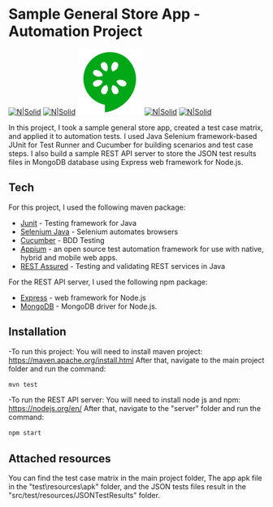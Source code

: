 # Sample General Store App - Automation Project

 [![N|Solid](https://i.ibb.co/NKf7SzW/pngegg.png)]() [![N|Solid](https://i.ibb.co/0M6RCyh/pngegg-1.png)]() [![N|Solid](https://raw.githubusercontent.com/cucumber-ltd/brand/master/images/png/notm/cucumber-mark-green/cucumber-mark-green-128.png)]() [![N|Solid](https://i.ibb.co/yPfS3TH/pngegg-3.png)]() [![N|Solid](https://i.ibb.co/nkgwMWv/pngegg-2.png)]()
 



In this project, I took a sample general store app, created a test case matrix, and applied it to automation tests.
I used Java Selenium framework-based JUnit for Test Runner and Cucumber for building scenarios and test case steps.
I also build a sample REST API server to store the JSON test results files in MongoDB database using Express web framework for Node.js.


## Tech

For this project, I used the following maven package:

- [Junit](https://junit.org/) - Testing framework for Java
- [Selenium Java](https://mvnrepository.com/artifact/org.seleniumhq.selenium/selenium-java) - Selenium automates browsers
- [Cucumber](https://cucumber.io/) - BDD Testing
- [Appium](https://appium.io/) - an open source test automation framework for use with native, hybrid and mobile web apps.
- [REST Assured](https://rest-assured.io/) - Testing and validating REST services in Java

For the REST API server, I used the following npm package:
- [Express](https://www.npmjs.com/package/express) - web framework for Node.js
- [MongoDB](https://www.npmjs.com/package/mongodb) - MongoDB driver for Node.js.
## Installation

-To run this project: 
You will need to install maven project:
https://maven.apache.org/install.html
After that, navigate to the main project folder and run the command:
```sh
mvn test
```


-To run the REST API server:
You will need to install node js and npm:
https://nodejs.org/en/
After that, navigate to the "server" folder and run the command:
```sh
npm start
```

## Attached resources
You can find the test case matrix in the main project folder, The app apk file in the "test\resources\apk" folder, and the JSON tests files result in the "src/test/resources/JSONTestResults" folder.
